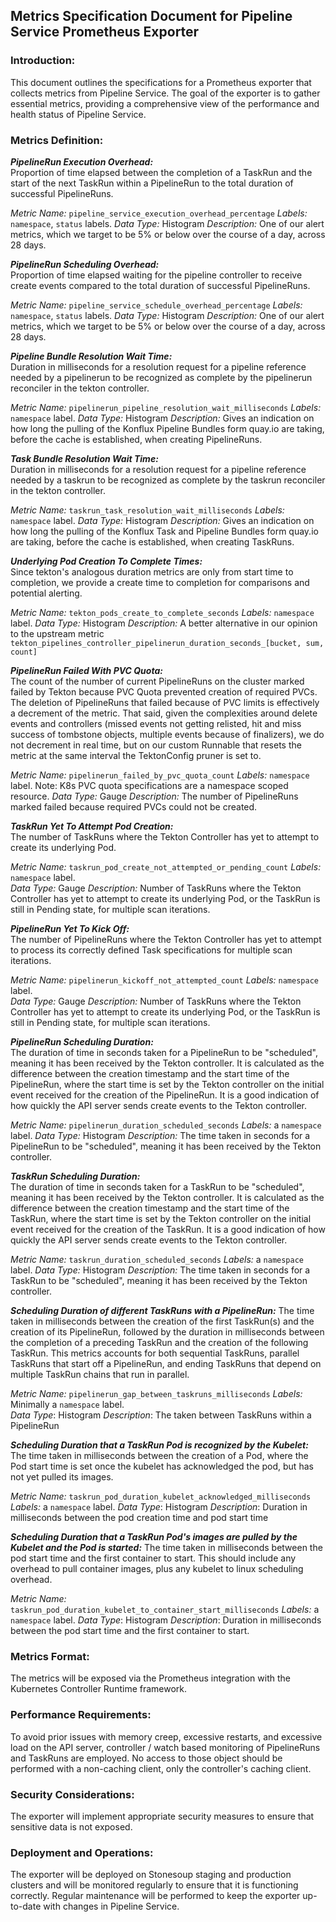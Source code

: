 ## Metrics Specification Document for Pipeline Service Prometheus Exporter

### Introduction:
This document outlines the specifications for a Prometheus exporter that collects metrics from Pipeline Service. The goal of the exporter is to gather essential metrics, providing a comprehensive view of the performance and health status of Pipeline Service.

### Metrics Definition:

_**PipelineRun Execution Overhead:**_  
Proportion of time elapsed between the completion of a TaskRun and the start of the next TaskRun within a PipelineRun to the total duration of successful PipelineRuns.

_Metric Name:_ `pipeline_service_execution_overhead_percentage`
_Labels:_ `namespace`, `status` labels.
_Data Type:_ Histogram
_Description:_ One of our alert metrics, which we target to be 5% or below over the course of a day, across 28 days.

_**PipelineRun Scheduling Overhead:**_  
Proportion of time elapsed waiting for the pipeline controller to receive create events compared to the total duration of successful PipelineRuns.

_Metric Name:_ `pipeline_service_schedule_overhead_percentage`
_Labels:_ `namespace`, `status` labels.
_Data Type:_ Histogram
_Description:_ One of our alert metrics, which we target to be 5% or below over the course of a day, across 28 days.

_**Pipeline Bundle Resolution Wait Time:**_  
Duration in milliseconds for a resolution request for a pipeline reference needed by a pipelinerun to be recognized as complete by the pipelinerun reconciler in the tekton controller.

_Metric Name:_ `pipelinerun_pipeline_resolution_wait_milliseconds`
_Labels:_ `namespace`  label.
_Data Type:_ Histogram
_Description:_ Gives an indication on how long the pulling of the Konflux Pipeline Bundles form quay.io are taking,
before the cache is established, when creating PipelineRuns.

_**Task Bundle Resolution Wait Time:**_  
Duration in milliseconds for a resolution request for a pipeline reference needed by a taskrun to be recognized as complete by the taskrun reconciler in the tekton controller.

_Metric Name:_ `taskrun_task_resolution_wait_milliseconds`
_Labels:_ `namespace` label.
_Data Type:_ Histogram
_Description:_ Gives an indication on how long the pulling of the Konflux Task and Pipeline Bundles form quay.io are taking,
before the cache is established, when creating TaskRuns.

_**Underlying Pod Creation To Complete Times:**_  
Since tekton's analogous duration metrics are only from start time to completion, we provide a create time to completion for comparisons and potential alerting.

_Metric Name:_ `tekton_pods_create_to_complete_seconds`
_Labels:_ `namespace` label.
_Data Type:_ Histogram
_Description:_ A better alternative in our opinion to the upstream metric `tekton_pipelines_controller_pipelinerun_duration_seconds_[bucket, sum, count]`

_**PipelineRun Failed With PVC Quota:**_  
The count of the number of current PipelineRuns on the cluster marked failed by Tekton because PVC Quota prevented creation of required PVCs. 
The deletion of PipelineRuns that failed because of PVC limits is effectively a decrement of the metric.  That said, given the complexities around
delete events and controllers (missed events not getting relisted, hit and miss success of tombstone objects, multiple events because of finalizers),
we do not decrement in real time, but on our custom Runnable that resets the metric at the same interval the TektonConfig pruner is set to.

_Metric Name:_ `pipelinerun_failed_by_pvc_quota_count`
_Labels:_ `namespace` label.  Note:  K8s PVC quota specifications are a namespace scoped resource.
_Data Type:_ Gauge
_Description:_ The number of PipelineRuns marked failed because required PVCs could not be created.

_**TaskRun Yet To Attempt Pod Creation:**_  
The number of TaskRuns where the Tekton Controller has yet to attempt to create its underlying Pod.

_Metric Name:_ `taskrun_pod_create_not_attempted_or_pending_count`
_Labels:_ `namespace` label.  
_Data Type:_ Gauge
_Description:_ Number of TaskRuns where the Tekton Controller has yet to attempt to create its underlying Pod, or the TaskRun is still in Pending state, for multiple scan iterations.

_**PipelineRun Yet To Kick Off:**_  
The number of PipelineRuns where the Tekton Controller has yet to attempt to process its correctly defined Task specifications for multiple scan iterations.

_Metric Name:_ `pipelinerun_kickoff_not_attempted_count`
_Labels:_ `namespace` label.  
_Data Type:_ Gauge
_Description:_ Number of TaskRuns where the Tekton Controller has yet to attempt to create its underlying Pod, or the TaskRun is still in Pending state, for multiple scan iterations.

_**PipelineRun Scheduling Duration:**_  
The duration of time in seconds taken for a PipelineRun to be "scheduled", meaning it has been received by the Tekton controller.  It is calculated as the difference between the creation timestamp and the start time of the PipelineRun, where the start time is set by the Tekton controller on the initial event received for the creation of the PipelineRun.  It is a good indication of how quickly the API server sends create events to the Tekton controller.

_Metric Name:_ `pipelinerun_duration_scheduled_seconds`
_Labels:_ a `namespace` label.
_Data Type:_ Histogram
_Description:_ The time taken in seconds for a PipelineRun to be "scheduled", meaning it has been received by the Tekton controller.

_**TaskRun Scheduling Duration:**_  
The duration of time in seconds taken for a TaskRun to be "scheduled", meaning it has been received by the Tekton controller.  It is calculated as the difference between the creation timestamp and the start time of the TaskRun, where the start time is set by the Tekton controller on the initial event received for the creation of the TaskRun.  It is a good indication of how quickly the API server sends create events to the Tekton controller.

_Metric Name:_ `taskrun_duration_scheduled_seconds`
_Labels:_ a `namespace` label.
_Data Type:_ Histogram
_Description:_ The time taken in seconds for a TaskRun to be "scheduled", meaning it has been received by the Tekton controller.


_**Scheduling Duration of different TaskRuns with a PipelineRun:**_
The time taken in milliseconds between the creation of the first TaskRun(s) and the creation of its PipelineRun, followed by the duration in milliseconds between the completion of a preceding TaskRun and the creation of the following TaskRun.  This metrics accounts for both sequential TaskRuns, parallel TaskRuns that start off a PipelineRun, and ending TaskRuns that depend on multiple TaskRun chains that run in parallel.

_Metric Name:_ `pipelinerun_gap_between_taskruns_milliseconds`
_Labels:_ Minimally a `namespace` label.  
_Data Type_: Histogram
_Description_: The taken between TaskRuns within a PipelineRun

_**Scheduling Duration that a TaskRun Pod is recognized by the Kubelet:**_
The time taken in milliseconds between the creation of a Pod, where the Pod start time is set once the kubelet has acknowledged the pod, but has not yet pulled its images.

_Metric Name:_ `taskrun_pod_duration_kubelet_acknowledged_milliseconds`
_Labels:_ a `namespace` label.
_Data Type_: Histogram
_Description_: Duration in milliseconds between the pod creation time and pod start time

_**Scheduling Duration that a TaskRun Pod's images are pulled by the Kubelet and the Pod is started:**_
The time taken in milliseconds between the pod start time and the first container to start. This should include any overhead to pull container images, plus any kubelet to linux scheduling overhead.

_Metric Name:_ `taskrun_pod_duration_kubelet_to_container_start_milliseconds`
_Labels:_ a `namespace` label.
_Data Type_: Histogram
_Description_: Duration in milliseconds between the pod start time and the first container to start.


### Metrics Format:
The metrics will be exposed via the Prometheus integration with the Kubernetes Controller Runtime framework.

### Performance Requirements:
To avoid prior issues with memory creep, excessive restarts, and excessive load on the API server, controller / watch based monitoring of PipelineRuns and TaskRuns are employed.  No access to those object should be performed with a non-caching client, only the controller's caching client.

### Security Considerations:
The exporter will implement appropriate security measures to ensure that sensitive data is not exposed.

### Deployment and Operations:
The exporter will be deployed on Stonesoup staging and production clusters and will be monitored regularly to ensure that it is functioning correctly. Regular maintenance will be performed to keep the exporter up-to-date with changes in Pipeline Service.